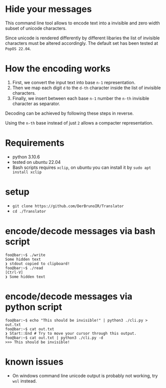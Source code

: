 # Hide your messages 

This command line tool allows to encode text into a invisible and zero width subset of unicode characters.

Since unicode is rendered differently by different libaries the list of invisible characters must be altered accordingly. 
The default set has been tested at `PopOS 22.04`.

# How the encoding works
1. First, we convert the input text into base `n-1` representation.
2. Then we map each digit `d` to the `d-th` character inside the list of invisible characters.
3. Finally, we insert between each base `n-1` number the `n-th` invisible character as separator.

Decoding can be achieved by following these steps in reverse.

Using the `n-th` base instead of just `2` allows a compacter representation.

# Requirements 

- python 3.10.6
- tested on ubuntu 22.04
- Bash scripts requires `xclip`, on ubuntu you can install it by `sudo apt install xclip`

# setup 
- `git clone https://github.com/DerBrunoIR/Translator`
- `cd ./Translator`

# encode/decode messages via bash script
```console 
foo@bar:~$ ./write
Some hidden text
❯ stdout copied to clipboard!
foo@bar:~$ ./read 
[Ctrl-V]⁥⁠͏​‏͏​‍͏​⁤­͏‎﻿͏​𝅶͏​⁤͏
❯ Some hidden text
```

# encode/decode messages via python script 
```console
foo@bar:~$ echo "This should be invisible!" | python3 ./cli.py > out.txt
foo@bar:~$ cat out.txt
❯ Start:͏‌‌‏​⁠؜⁠​⁠﻿⁠​‏‌​‌‏؜​⁠؜⁠​⁠﻿⁠​⁠؜‌​‌‍‍​‏‌​‌‍﻿​‏‌​⁠﻿﻿​‌‍‏​‌‍⁠​⁠﻿؜​‌‍‏​⁠﻿‌​‌‍‏​﻿‍‎:End # Try to move your cursor through this output.
foo@bar:~$ cat out.txt | python3 ./cli.py -d
>>> This should be invisible!
```

# known issues
- On windows command line unicode output is probably not working, try `wsl` instead.

